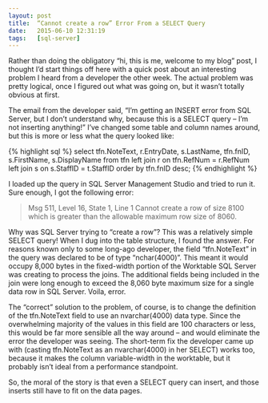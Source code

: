 ```yaml
---
layout: post
title:  “Cannot create a row” Error From a SELECT Query
date:   2015-06-10 12:31:19
tags:   [sql-server]
---
```

Rather than doing the obligatory “hi, this is me, welcome to my blog” post, I thought I’d start things off here with a quick post about an interesting problem I heard from a developer the other week. The actual problem was pretty logical, once I figured out what was going on, but it wasn’t totally obvious at first.

<!-- more -->

The email from the developer said, “I’m getting an INSERT error from SQL Server, but I don’t understand why, because this is a SELECT query – I’m not inserting anything!” I’ve changed some table and column names around, but this is more or less what the query looked like:

{% highlight sql %}
select
     tfn.NoteText, r.EntryDate, s.LastName,
     tfn.fnID, s.FirstName, s.DisplayName
from
     tfn
     left join r on tfn.RefNum = r.RefNum
     left join s on s.StaffID = t.StaffID
order by
     tfn.fnID desc;
{% endhighlight %}

I loaded up the query in SQL Server Management Studio and tried to run it. Sure enough, I got the following error:

> Msg 511, Level 16, State 1, Line 1
> Cannot create a row of size 8100 which is greater than the allowable 
> maximum row size of 8060.

Why was SQL Server trying to “create a row”? This was a relatively simple SELECT query! When I dug into the table structure, I found the answer. For reasons known only to some long-ago developer, the field “tfn.NoteText” in the query was declared to be of type “nchar(4000)”. This meant it would occupy 8,000 bytes in the fixed-width portion of the Worktable SQL Server was creating to process the joins. The additional fields being included in the join were long enough to exceed the 8,060 byte maximum size for a single data row in SQL Server. Voila, error.

The “correct” solution to the problem, of course, is to change the definition of the tfn.NoteText field to use an nvarchar(4000) data type. Since the overwhelming majority of the values in this field are 100 characters or less, this would be far more sensible all the way around – and would eliminate the error the developer was seeing. The short-term fix the developer came up with (casting tfn.NoteText as an nvarchar(4000) in her SELECT) works too, because it makes the column variable-width in the worktable, but it probably isn’t ideal from a performance standpoint.

So, the moral of the story is that even a SELECT query can insert, and those inserts still have to fit on the data pages.